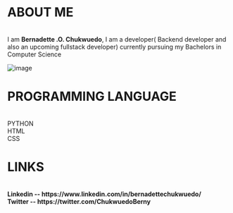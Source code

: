 <h1> <b> ABOUT ME</b> </h1>
</br>
I am <b>Bernadette .O. Chukwuedo</b>, I am a developer( Backend developer and also an upcoming fullstack developer) currently pursuing my Bachelors in Computer Science
</br>

![image](https://user-images.githubusercontent.com/100119269/190700499-ae8a08e8-9cf5-4339-990f-89b55e969a34.png)
</br>
<h1> <b>PROGRAMMING LANGUAGE </b></h1>
</br>
PYTHON
</br>
HTML
</br>
CSS
</br>
<h1> <b> LINKS <b></h1>
  </br>
Linkedin -- https://www.linkedin.com/in/bernadettechukwuedo/
  </br>
 Twitter -- https://twitter.com/ChukwuedoBerny
 </br>

